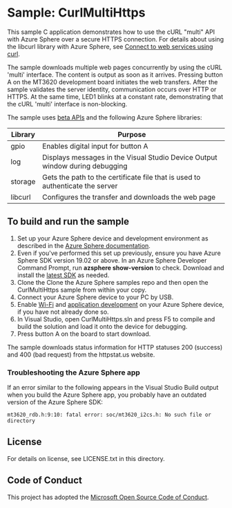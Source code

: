 # Sample: CurlMultiHttps

This sample C application demonstrates how to use the cURL "multi" API with Azure Sphere over a secure HTTPS connection. For details about using the libcurl library with Azure Sphere, see [Connect to web services using curl](https://docs.microsoft.com/azure-sphere/app-development/curl).

The sample downloads multiple web pages concurrently by using the cURL 'multi' interface. The content is output as soon as it arrives. Pressing button A on the MT3620 development board initiates the web transfers. After the sample validates the server identity, communication occurs over HTTP or HTTPS. At the same time, LED1 blinks at a constant rate, demonstrating that the cURL 'multi' 
interface is non-blocking.

The sample uses [beta APIs](https://docs.microsoft.com/azure-sphere/app-development/use-beta) and the following Azure Sphere libraries:

|Library   |Purpose  |
|---------|---------|
| gpio | Enables digital input for button A |
|log     |  Displays messages in the Visual Studio Device Output window during debugging  |
|storage    | Gets the path to the certificate file that is used to authenticate the server      |
|libcurl | Configures the transfer and downloads the web page |

## To build and run the sample

1. Set up your Azure Sphere device and development environment as described in the [Azure Sphere documentation](https://docs.microsoft.com/azure-sphere/install/overview).
1. Even if you've performed this set up previously, ensure you have Azure Sphere SDK version 19.02 or above. In an Azure Sphere Developer Command Prompt, run **azsphere show-version** to check. Download and install the [latest SDK](https://aka.ms/AzureSphereSDKDownload) as needed.
1. Clone the  Clone the Azure Sphere samples repo and then open the CurlMultiHttps sample from within your copy.
1. Connect your Azure Sphere device to your PC by USB.
1. Enable [Wi-Fi](https://docs.microsoft.com/azure-sphere/install/configure-wifi) and [application development](https://docs.microsoft.com/azure-sphere/quickstarts/qs-blink-application#prepare-your-device-for-development-and-debugging) on your Azure Sphere device, if you have not already done so.
1. In Visual Studio, open CurlMultiHttps.sln and press F5 to compile and build the solution and load it onto the device for debugging.
1. Press button A on the board to start download.

The sample downloads status information for HTTP statuses 200 (success) and 400 (bad request) from the httpstat.us website.  

### Troubleshooting the Azure Sphere app

If an error similar to the following appears in the Visual Studio Build output when you build the Azure Sphere app, you probably have an outdated version of the Azure Sphere SDK:

   `mt3620_rdb.h:9:10: fatal error: soc/mt3620_i2cs.h: No such file or directory`

## License
For details on license, see LICENSE.txt in this directory.

## Code of Conduct
This project has adopted the [Microsoft Open Source Code of Conduct](https://opensource.microsoft.com/codeofconduct/).
